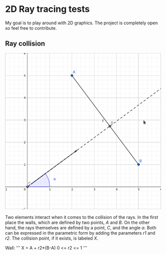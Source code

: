 # 2D Ray tracing tests
My goal is to play around with 2D graphics. The project is completely open so feel free to contribute.

## Ray collision
![scheme](https://github.com/FontyMcPython/ray_tracing/blob/master/scheme.png)

Two elements interact when it comes to the collision of the rays. In the first place the walls, which are defined by two points, _A_ and _B_. On the other hand, the rays themselves are defined by a point, _C_, and the angle _α_. Both can be expressed in the parametric form by adding the parameters _r1_ and _r2_. The collision point, if it exists, is labeled _X_.

Wall:
'''
X = A + r2*(B-A)
0 <= r2 <= 1
'''
